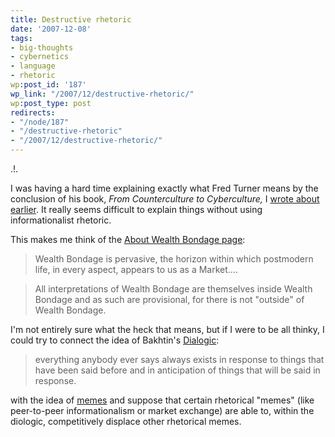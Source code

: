 ```yaml
---
title: Destructive rhetoric
date: '2007-12-08'
tags:
- big-thoughts
- cybernetics
- language
- rhetoric
wp:post_id: '187'
wp_link: "/2007/12/destructive-rhetoric/"
wp:post_type: post
redirects:
- "/node/187"
- "/destructive-rhetoric"
- "/2007/12/destructive-rhetoric/"
---
```


.!.

I was having a hard time explaining exactly what Fred Turner means by the conclusion of his book, _From Counterculture to Cyberculture,_ I [wrote about earlier](http://island94.org/close-machine). It really seems difficult to explain things without using informationalist rhetoric.

This makes me think of the [About Wealth Bondage page](http://www.wealthbondage.com/2005/05/the_constructio.html):

>

> Wealth Bondage is pervasive, the horizon within which postmodern life, in every aspect, appears to us as a Market....

> All interpretations of Wealth Bondage are themselves inside Wealth Bondage and as such are provisional, for there is not "outside" of Wealth Bondage.

I'm not entirely sure what the heck that means, but if I were to be all thinky, I could try to connect the idea of Bakhtin's [Dialogic](http://en.wikipedia.org/wiki/Dialogism):

>

> everything anybody ever says always exists in response to things that have been said before and in anticipation of things that will be said in response.

with the idea of [memes](http://en.wikipedia.org/wiki/Meme) and suppose that certain rhetorical "memes" (like peer-to-peer informationalism or market exchange) are able to, within the diologic, competitively displace other rhetorical memes.
